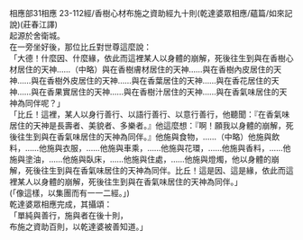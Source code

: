 相應部31相應 23-112經/香樹心材布施之資助經九十則(乾達婆眾相應/蘊篇/如來記說)(莊春江譯)  
起源於舍衛城。  
在一旁坐好後，那位比丘對世尊這麼說：  
「大德！什麼因、什麼緣，依此而這裡某人以身體的崩解，死後往生到與在香樹心材居住的天神……（中略）與在香樹膚材居住的天神……與在香樹內皮居住的天神……與在香樹外皮居住的天神……與在香葉居住的天神……與在香花居住的天神……與在香果實居住的天神……與在香樹汁居住的天神……與在香氣味居住的天神為同伴呢？」  
「比丘！這裡，某人以身行善行、以語行善行、以意行善行，他聽聞：『在香氣味居住的天神是長壽者、美貌者、多樂者。』他這麼想：『啊！願我以身體的崩解，死後往生到與在香氣味居住的天神為同伴。』他施與食物，……（中略）他施與飲料，……他施與衣服，……他施與車乘，……他施與花環，……他施與香料，……他施與塗油，……他施與臥床，……他施與住處，……他施與燈燭，他以身體的崩解，死後往生到與在香氣味居住的天神為同伴。比丘！這是因、這是緣，依此而這裡某人以身體的崩解，死後往生到與在香氣味居住的天神為同伴。」  
(「像這樣，以集團而有一一二經。」)  
乾達婆眾相應完成，其攝頌：  
「單純與善行，施與者在後十則，  
布施之資助百則，以乾達婆被善知道。」  
  
  
